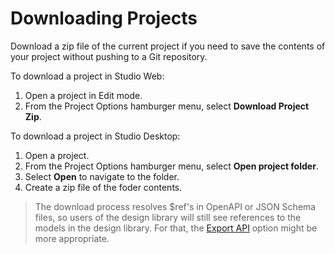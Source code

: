 # Downloading Projects

Download a zip file of the current project if you need to save the contents of your project without pushing to a Git repository. 

To download a project in Studio Web:

1. Open a project in Edit mode.
2. From the Project Options hamburger menu, select **Download Project Zip**.

To download a project in Studio Desktop:

1. Open a project.
2. From the Project Options hamburger menu, select **Open project folder**.
3. Select **Open** to navigate to the folder.
4. Create a zip file of the foder contents. 

> The download process resolves $ref's in OpenAPI or JSON Schema files, so users of the design library will still see references to the models in the design library. For that, the [Export API](https://meta.stoplight.io/docs/platform/c.troubleshooting.md) option might be more appropriate.